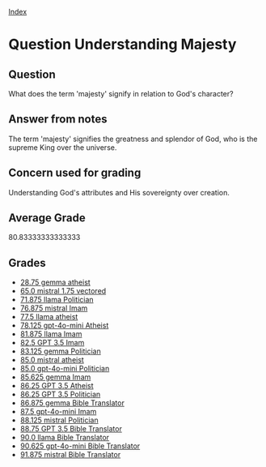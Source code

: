
[Index](../../index.md)
# Question Understanding Majesty
## Question
What does the term 'majesty' signify in relation to God's character?

## Answer from notes
The term 'majesty' signifies the greatness and splendor of God, who is the supreme King over the universe.

## Concern used for grading
Understanding God's attributes and His sovereignty over creation.

## Average Grade
80.83333333333333

## Grades
 * [28.75 gemma atheist](../answers/gemma_atheist/Understanding_Majesty.md)
 * [65.0 mistral 1.75 vectored](../answers/mistral_1.75_vectored/Understanding_Majesty.md)
 * [71.875 llama Politician](../answers/llama_Politician/Understanding_Majesty.md)
 * [76.875 mistral Imam](../answers/mistral_Imam/Understanding_Majesty.md)
 * [77.5 llama atheist](../answers/llama_atheist/Understanding_Majesty.md)
 * [78.125 gpt-4o-mini Atheist](../answers/gpt-4o-mini_Atheist/Understanding_Majesty.md)
 * [81.875 llama Imam](../answers/llama_Imam/Understanding_Majesty.md)
 * [82.5 GPT 3.5 Imam](../answers/GPT_3.5_Imam/Understanding_Majesty.md)
 * [83.125 gemma Politician](../answers/gemma_Politician/Understanding_Majesty.md)
 * [85.0 mistral atheist](../answers/mistral_atheist/Understanding_Majesty.md)
 * [85.0 gpt-4o-mini Politician](../answers/gpt-4o-mini_Politician/Understanding_Majesty.md)
 * [85.625 gemma Imam](../answers/gemma_Imam/Understanding_Majesty.md)
 * [86.25 GPT 3.5 Atheist](../answers/GPT_3.5_Atheist/Understanding_Majesty.md)
 * [86.25 GPT 3.5 Politician](../answers/GPT_3.5_Politician/Understanding_Majesty.md)
 * [86.875 gemma Bible Translator](../answers/gemma_Bible_Translator/Understanding_Majesty.md)
 * [87.5 gpt-4o-mini Imam](../answers/gpt-4o-mini_Imam/Understanding_Majesty.md)
 * [88.125 mistral Politician](../answers/mistral_Politician/Understanding_Majesty.md)
 * [88.75 GPT 3.5 Bible Translator](../answers/GPT_3.5_Bible_Translator/Understanding_Majesty.md)
 * [90.0 llama Bible Translator](../answers/llama_Bible_Translator/Understanding_Majesty.md)
 * [90.625 gpt-4o-mini Bible Translator](../answers/gpt-4o-mini_Bible_Translator/Understanding_Majesty.md)
 * [91.875 mistral Bible Translator](../answers/mistral_Bible_Translator/Understanding_Majesty.md)
